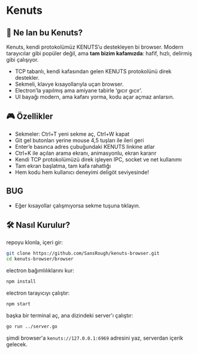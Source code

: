 # Kenuts

## 🚀 Ne lan bu Kenuts?

Kenuts, kendi protokolümüz KENUTS’u destekleyen bi browser. Modern tarayıcılar gibi popüler değil, ama **tam bizim kafamızda**: hafif, hızlı, delirmiş gibi çalışıyor.

- TCP tabanlı, kendi kafasından gelen KENUTS protokolünü direk destekler.
- Sekmeli, klavye kısayollarıyla uçan browser.
- Electron’la yapılmış ama amiyane tabirle ‘gıcır gıcır’.
- UI bayağı modern, ama kafanı yorma, kodu açar açmaz anlarsın.

## 🎮 Özellikler

- Sekmeler: Ctrl+T yeni sekme aç, Ctrl+W kapat  
- Git gel butonları yerine mouse 4,5 tuşları ile ileri geri  
- Enter’e basınca adres çubuğundaki KENUTS linkine atlar  
- Ctrl+K ile açılan arama ekranı, animasyonlu, ekran kararır  
- Kendi TCP protokolümüzü direk işleyen IPC, socket ve net kullanımı  
- Tam ekran başlatma, tam kafa rahatlığı  
- Hem kodu hem kullanıcı deneyimi deligöt seviyesinde!

## BUG
- Eğer kısayollar çalışmıyorsa sekme tuşuna tıklayın.

## 🛠️ Nasıl Kurulur?

repoyu klonla, içeri gir:

```bash
git clone https://github.com/SansRough/kenuts-browser.git
cd kenuts-browser/browser
```

electron bağımlılıklarını kur:

```bash
npm install
```

electron tarayıcıyı çalıştır:

```bash
npm start
```

başka bir terminal aç, ana dizindeki server'ı çalıştır:

```bash
go run ../server.go
```

şimdi browser'a `kenuts://127.0.0.1:6969` adresini yaz, serverdan içerik gelecek.
